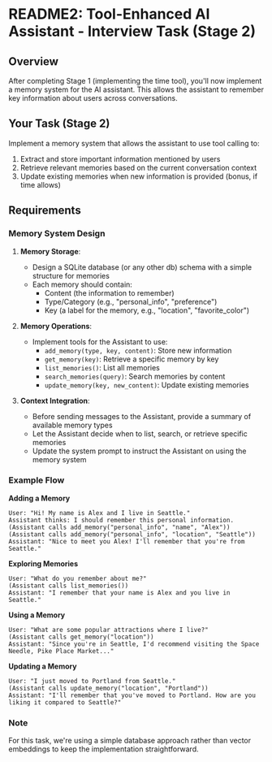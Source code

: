 # README2: Tool-Enhanced AI Assistant - Interview Task (Stage 2)

## Overview
After completing Stage 1 (implementing the time tool), you'll now implement a memory system for the AI assistant. This allows the assistant to remember key information about users across conversations.

## Your Task (Stage 2)
Implement a memory system that allows the assistant to use tool calling to:
1. Extract and store important information mentioned by users
2. Retrieve relevant memories based on the current conversation context
3. Update existing memories when new information is provided (bonus, if time allows)

## Requirements

### Memory System Design
1. **Memory Storage**:
   * Design a SQLite database (or any other db) schema with a simple structure for memories
   * Each memory should contain:
     - Content (the information to remember)
     - Type/Category (e.g., "personal_info", "preference")  
     - Key (a label for the memory, e.g., "location", "favorite_color")

2. **Memory Operations**:
   * Implement tools for the Assistant to use:
     - `add_memory(type, key, content)`: Store new information
     - `get_memory(key)`: Retrieve a specific memory by key
     - `list_memories()`: List all memories
     - `search_memories(query)`: Search memories by content
     - `update_memory(key, new_content)`: Update existing memories

3. **Context Integration**:
   * Before sending messages to the Assistant, provide a summary of available memory types
   * Let the Assistant decide when to list, search, or retrieve specific memories
   * Update the system prompt to instruct the Assistant on using the memory system

### Example Flow

**Adding a Memory**
```
User: "Hi! My name is Alex and I live in Seattle."
Assistant thinks: I should remember this personal information.
(Assistant calls add_memory("personal_info", "name", "Alex"))
(Assistant calls add_memory("personal_info", "location", "Seattle"))
Assistant: "Nice to meet you Alex! I'll remember that you're from Seattle."
```

**Exploring Memories**
```
User: "What do you remember about me?"
(Assistant calls list_memories())
Assistant: "I remember that your name is Alex and you live in Seattle."
```

**Using a Memory**
```
User: "What are some popular attractions where I live?"
(Assistant calls get_memory("location"))
Assistant: "Since you're in Seattle, I'd recommend visiting the Space Needle, Pike Place Market..."
```

**Updating a Memory**
```
User: "I just moved to Portland from Seattle."
(Assistant calls update_memory("location", "Portland"))
Assistant: "I'll remember that you've moved to Portland. How are you liking it compared to Seattle?"
```

### Note
For this task, we're using a simple database approach rather than vector embeddings to keep the implementation straightforward.
